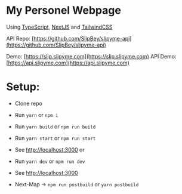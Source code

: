 # My Personel Webpage

Using [TypeScript](https://www.typescriptlang.org/), [NextJS](https://nextjs.org/) and [TailwindCSS](https://tailwindcss.com/)

API Repo: [https://github.com/SlipBey/slipyme-api](https://github.com/SlipBey/slipyme-api)

Demo: [https://slip.slipyme.com](https://slip.slipyme.com)
API Demo: [https://api.slipyme.com](https://api.slipyme.com)

# Setup:

- Clone repo
- Run `yarn` or `npm i`
- Run `yarn build` or `npm run build`
- Run `yarn start` or `npm run start`
- See [http://localhost:3000](http://localhost:3000)
  or
- Run `yarn dev` or `npm run dev`
- See [http://localhost:3000](http://localhost:3000)

- Next-Map -> `npm run postbuild` or `yarn postbuild`
